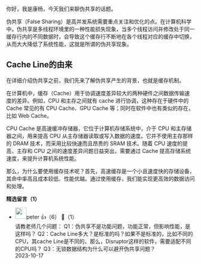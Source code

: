 你好，我是康杨，今天我们来聊伪共享的话题。

伪共享（False Sharing）是高并发系统需要重点关注和优化的点。在计算机科学中，伪共享是多线程环境里的一种性能损失现象，当多个线程访问并修改处于同一缓存行内的不同数据时，会导致这个缓存行不断地在各个线程对应的缓存中切换，从而大大降低了系统性能，这就是所谓的伪共享现象。

## **Cache Line的由来**

在详细介绍伪共享之前，我们先来了解伪共享产生的背景，也就是缓存机制。

在计算机中，缓存（Cache）用于协调速度差异较大的两种硬件之间数据传输速度的差异。例如，CPU 和主存之间就有 cache 进行协调，这种存在于硬件中的 Cache 常见的有 CPU Cache、GPU Cache 等；同时在软件中也有类似的存在，比如 Web Cache。

CPU Cache 是高速缓冲存储器，它位于计算机存储系统中，介于 CPU 和主存储器之间，用来提高 CPU 从主存储器读取或写入数据的速度。它并不使用主存那样的 DRAM 技术，而采用比较快速而且昂贵的 SRAM 技术。随着 CPU 速度的提高，主存和 CPU 之间的速度差异问题日益突出，需要通过 Cache 提高存储系统速度，来提升计算机系统性能。

那么，为什么要使用缓存技术呢？首先，高速缓存是一个小且速度快的存储设备，其命中率高且成本较低、性能优越。通过使用缓存，我们能实现更高效的数据访问和处理。
<div><strong>精选留言（1）</strong></div><ul>
<li><img src="https://static001.geekbang.org/account/avatar/00/10/25/87/f3a69d1b.jpg" width="30px"><span>peter</span> 👍（6） 💬（1）<div>请教老师几个问题：
Q1：伪共享不是功能问题，功能正常，但影响性能，是这样吗？
Q2：Cache Line多大？是标准的吗？如果不是标准的，比如不同的CPU，其cache Line是不同的，那么，Disruptor这样的软件，需要适配不同的CPU吗？
Q3：无锁数据结构为什么可以避开伪共享问题？</div>2023-10-17</li><br/>
</ul>